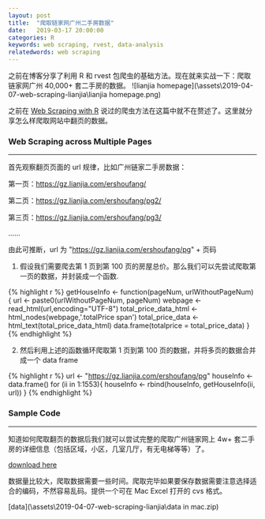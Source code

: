 ```yaml
---
layout: post
title:  "爬取链家网广州二手房数据"
date:   2019-03-17 20:00:00
categories: R
keywords: web scraping, rvest, data-analysis
relatedwords: web scraping
---
```


之前在博客分享了利用 R 和 rvest 包爬虫的基础方法。现在就来实战一下：爬取链家网广州 40,000+ 套二手房的数据。
![lianjia homepage](\assets\2019-04-07-web-scraping-lianjia\lianjia homepage.png)

之前在 [Web Scraping with R](https://wuyuki.github.io/r/2019/03/17/web-scraping.html) 说过的爬虫方法在这篇中就不在赘述了。这里就分享怎么样爬取网站中翻页的数据。

### Web Scraping across Multiple Pages
<hr/>

首先观察翻页页面的 url 规律，比如广州链家二手房数据：

第一页：https://gz.lianjia.com/ershoufang/

第二页：https://gz.lianjia.com/ershoufang/pg2/

第三页：https://gz.lianjia.com/ershoufang/pg3/

......

由此可推断，url 为 "https://gz.lianjia.com/ershoufang/pg" + 页码

1. 假设我们需要爬去第 1 页到第 100 页的房屋总价。那么我们可以先尝试爬取第一页的数据，并封装成一个函数.

{% highlight r %} 
getHouseInfo <- function(pageNum, urlWithoutPageNum) {
  url <- paste0(urlWithoutPageNum, pageNum)
  webpage <- read_html(url,encoding="UTF-8")
  total_price_data_html <- html_nodes(webpage,'.totalPrice span')
  total_price_data <- html_text(total_price_data_html)
  data.frame(totalprice = total_price_data)
}
{% endhighlight %}

2. 然后利用上述的函数循环爬取第 1 页到第 100 页的数据，并将多页的数据合并成一个 data frame

{% highlight r %} 
url <- "https://gz.lianjia.com/ershoufang/pg"
houseInfo <- data.frame()
for (ii in 1:1553){
  houseInfo <- rbind(houseInfo, getHouseInfo(ii, url))
}
{% endhighlight %}

### Sample Code
<hr/>

知道如何爬取翻页的数据后我们就可以尝试完整的爬取广州链家网上 4w+ 套二手房的详细信息（包括区域，小区，几室几厅，有无电梯等等）了。

[download here](\assets\2019-04-07-web-scraping-lianjia\houses.zip)

数据量比较大，爬取数据需要一些时间。爬取完毕如果要保存数据需要注意选择适合的编码，不然容易乱码。提供一个可在 Mac Excel 打开的 cvs 格式。

[data](\assets\2019-04-07-web-scraping-lianjia\data in mac.zip)